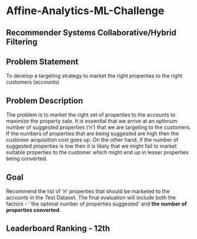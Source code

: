 # Affine-Analytics-ML-Challenge
## Recommender Systems Collaborative/Hybrid Filtering

## Problem Statement
To develop a targeting strategy to market the right properties to the right customers (accounts)

## Problem Description
The problem is to market the right set of properties to the accounts to maximize the property sale. It is essential that we arrive at an optimum number of suggested properties (‘n’) that we are targeting to the customers. If the numbers of properties that are being suggested are high then the customer acquisition cost goes up. On the other hand, if the number of suggested properties is low then it is likely that we might fail to market suitable properties to the customer which might end up in lesser properties being converted.

## Goal
Recommend the list of ‘n’ properties that should be marketed to the accounts in the Test Dataset. The final evaluation will include both the factors - ‘ the optimal number of properties suggested’ and **the number of properties converted**.

## Leaderboard Ranking - 12th
